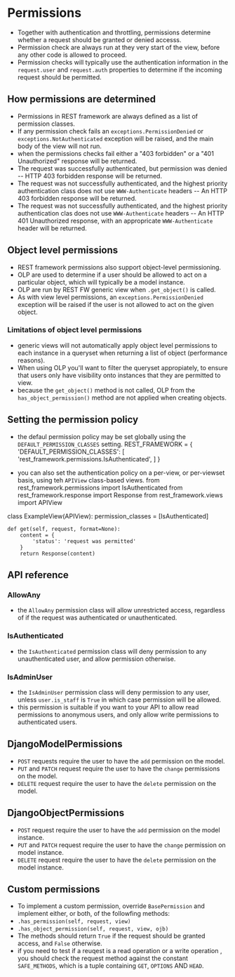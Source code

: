 # Permissions

- Together with authentication and throttling, permissions determine whether a request should be granted or denied accesss.
- Permission check are always run at they very start of the view, before any other code is allowed to proceed.
- Permission checks will typically use the authentication information in the `request.user` and `request.auth` properties to determine if the incoming request should be permitted.

## How permissions are determined

- Permissions in REST framework are always defined as a list of permission classes.
- If any permission check fails an `exceptions.PermissionDenied` or `exceptions.NotAuthenticated` exception will be raised, and the main body of the view will not run.
- when the permissions checks fail either a "403 forbidden" or a "401 Unauthorized" response will be returned.
- The request was successfully authenticated, but permission was denied -- HTTP 403 forbidden response will be returned.
- The request was not successfully authenticated, and the highest priority authentication class does not use `WWW-Authenticate` headers -- An HTTP 403 forbidden response will be returned.
- The request was not successfully authenticated, and the highest priority authentication clas does not use `WWW-Authenticate` headers -- An HTTP 401 Unauthorized response, with an appropricate `WWW-Authenticate` header will be returned.

## Object level permissions

- REST framework permissions also support object-level permissioning.
- OLP are used to determine if a user should be allowed to act on a particular object, which will typically be a model instance.
- OLP are run by REST FW generic view when `.get_object()` is called.
- As with view level permissions, an `exceptions.PermissionDenied` exception will be raised if the user is not allowed to act on the given object.

### Limitations of object level permissions

- generic views will not automatically apply object level permissions to each instance in a queryset when returning a list of object (performance reasons).
- When using OLP you'll want to filter the queryset appropiately, to ensure that users only have visibility onto instances that they are permitted to view.
- because the `get_object()` method is not called, OLP from the `has_object_permission()` method are not applied when creating objects.

## Setting the permission policy

- the defaul permission policy may be set globally using the `DEFAULT_PERMISSION_CLASSES` setting.
REST_FRAMEWORK = {
    'DEFAULT_PERMISSION_CLASSES': [
        'rest_framework.permissions.IsAuthenticated',
    ]
}

- you can also set the authentication policy on a per-view, or per-viewset basis, using teh `APIView` class-based views.
from rest_framework.permissions import IsAuthenticated
from rest_framework.response import Response
from rest_framework.views import APIView

class ExampleView(APIView):
    permission_classes = [IsAuthenticated]

    def get(self, request, format=None):
        content = {
            'status': 'request was permitted'
        }
        return Response(content)

## API reference

### AllowAny

- the `AllowAny` permission class will allow unrestricted access, regardless of if the request was authenticated or unauthenticated.

### IsAuthenticated

- the `IsAuthenticated` permission class will deny permission to any unauthenticated user, and allow permission otherwise.

### IsAdminUser

- the `IsAdminUser` permission class will deny permission to any user, unless `user.is_staff` is `True` in which case permission will be allowed.
- this permission is suitable if you want to your API to allow read permissions to anonymous users, and only allow write permissions to authenticated users.

## DjangoModelPermissions

- `POST` requests require the user to have the `add` permission on the model.
- `PUT` and `PATCH` request require the user to have the `change` permissions on the model.
- `DELETE` request require the user to have the `delete` permission on the model.

## DjangoObjectPermissions

- `POST` request require the user to have the `add` permission on the model instance.
- `PUT` and `PATCH` request require the user to have the `change` permission on model instance.
- `DELETE` request require the user to have the `delete` permission on the model instance.

## Custom permissions

- To implement a custom permission, override `BasePermission` and implement either, or  both, of the followfing methods:
- `.has_permission(self, request, view)`
- `.has_object_permission(self, request, view, ojb)`
- The methods should return `True` if the request should be granted access, and `False` otherwise.
- if you need to test if a reuqest is a read operation or a write operation , you should check the request method against the constant `SAFE_METHODS`, which is a tuple containing `GET`, `OPTIONS` AND `HEAD`.